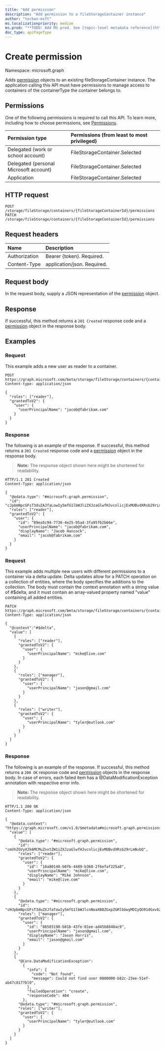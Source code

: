 ```yaml
---
title: "Add permission"
description: "Add permission to a fileStorageContainer instance"
author: "tochan-msft"
ms.localizationpriority: medium
ms.prod: "**TODO: Add MS prod. See [topic-level metadata reference](https://aka.ms/msgo?pagePath=Document-APIs/Guidelines/Metadata)**"
doc_type: apiPageType
---
```


# Create permission
Namespace: microsoft.graph



Adds [permission](../resources/permission.md) objects to an existing fileStorageContainer instance. The application calling this API must have permissions to manage access to containers of the containerType the container belongs to.


## Permissions
One of the following permissions is required to call this API. To learn more, including how to choose permissions, see [Permissions](/graph/permissions-reference).

|Permission type|Permissions (from least to most privileged)|
|:---|:---|
|Delegated (work or school account)|FileStorageContainer.Selected|
|Delegated (personal Microsoft account)|FileStorageContainer.Selected|
|Application|FileStorageContainer.Selected|

## HTTP request

<!-- {
  "blockType": "ignored"
}
-->
``` http
POST /storage/fileStorage/containers/{fileStorageContainerId}/permissions
PATCH /storage/fileStorage/containers/{fileStorageContainerId}/permissions
```

## Request headers
|Name|Description|
|:---|:---|
|Authorization|Bearer {token}. Required.|
|Content-Type|application/json. Required.|

## Request body
In the request body, supply a JSON representation of the [permission](../resources/permission.md) object.

## Response

If successful, this method returns a `201 Created` response code and a [permission](../resources/permission.md) object in the response body.

## Examples

### Request
This example adds a new user as reader to a container.
<!-- {
  "blockType": "request",
  "name": "create_permission_from_"
}
-->
``` http
POST https://graph.microsoft.com/beta/storage/fileStorage/containers/{containerId}/permissions
Content-type: application/json

{
  "roles": ["reader"],
  "grantedToV2": {
    "user": {
      "userPrincipalName": "jacob@fabrikam.com"
    }
  }
}
```


### Response
The following is an example of the response. If successful, this method returns a `201 Created` response code and a [permission](../resources/permission.md) object in the response body.
>**Note:** The response object shown here might be shortened for readability.
<!-- {
  "blockType": "response",
  "truncated": true,
  "@odata.type": "oneDrive.permission"
}
-->
``` http
HTTP/1.1 201 Created
Content-Type: application/json

{
  "@odata.type": "#microsoft.graph.permission",
  "id": "cJpbmNpcGFsT3duZAJfaLowIy5mfG1lbWJliZXJzaGlwfHJvcnlicjExMUBvdXRsb29rLmNvbQ",
  "roles": ["reader"],
  "grantedToV2": {
    "user": {
      "id": "89ea5c94-7736-4e25-95ad-3fa95f62b66e",
      "userPrincipalName": "jacob@fabrikam.com",
      "displayName": "Jacob Hancock",
      "email": "jacob@fabrikam.com"
    }
  }
}
```

### Request
This example adds multiple new users with different permissions to a container via a delta update. Delta updates allow for a PATCH operation on a collection of entities, where the body specifies the additions to the collection. The body must contain the context annotation with a string value of #$delta, and it must contain an array-valued property named "value" containing all added entities. 

<!-- {
  "blockType": "request",
  "name": "create_permission_from_"
}
-->
``` http
PATCH https://graph.microsoft.com/beta/storage/fileStorage/containers/{containerId}/permissions
Content-Type: application/json

{
  "@context":"#$delta",
  "value": [
    {
      "roles": ["reader"],
      "grantedToV2": {
        "user": {
          "userPrincipalName": "mike@live.com"
        }
      }
    },
    {
      "roles": ["manager"],
      "grantedToV2": {
        "user": {
          "userPrincipalName": "jason@gmail.com"
        }
      }
    },
    {
      "roles": ["writer"],
      "grantedToV2": {
        "user": {
          "userPrincipalName": "tyler@outlook.com"
        }
      }
    }
  ]
}

```


### Response
The following is an example of the response. If successful, this method returns a `200 OK` response code and [permission](../resources/permission.md) objects in the response body. In case of errors, each failed item has a @DataModificationException annotation with respective error info.
>**Note:** The response object shown here might be shortened for readability.
<!-- {
  "blockType": "response",
  "truncated": true,
  "@odata.type": "oneDrive.permission"
}
-->
``` http
HTTP/1.1 200 OK
Content-Type: application/json

{
  "@odata.context": "https://graph.microsoft.com/v1.0/$metadata#microsoft.graph.permissions/$delta",
  "value": [
    {
      "@odata.type": "#microsoft.graph.permission",
      "id": "cmVhZGVyX2k6MCMuZnxtZW1iZXJzaGlwfHJvcnlicjExMUBvdXRsb29rLmNvbQ",
      "roles": ["reader"],
      "grantedToV2": {
        "user": {
          "id": "18a80140-b0fb-4489-b360-2f6efaf225a0",
          "userPrincipalName": "mike@live.com",
          "displayName": "Mike Johnson",
          "email": "mike@live.com"
        }
      }
    },
    {
      "@odata.type": "#microsoft.graph.permission",
      "id": "cHJpbmNpcGFsT3duZXJfaTowIy5mfG1lbWJlcnNoaXB8ZGxpZGRlbGwyMDIyQG91dGxvb2suY29t",
      "roles": ["manager"],
      "grantedToV2": {
        "user": {
          "id": "86503198-b81b-43fe-81ee-ad45b8848ac9",
          "userPrincipalName": "jason@gmail.com",
          "displayName": "Jason Harris",
          "email": "jason@gmail.com"
        }
      }
    },
    {
      "@Core.DataModificationException":
        {
          "info": {
            "code": "Not found",
            "message": Could not find user 0000000-b82c-23ee-51ef-ab47c8177bl0",
          },
          "failedOperation": "create",
          "responseCode": 404
        },
      "@odata.type": "#microsoft.graph.permission",
      "roles": ["writer"],
      "grantedToV2": {
        "user": {
          "userPrincipalName": "tyler@outlook.com"
        }
      }
    }
  ]
}

```
